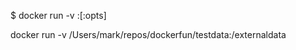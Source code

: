 $ docker run -v <host-path>:<container-path>[:opts]

docker run -v /Users/mark/repos/dockerfun/testdata:/externaldata